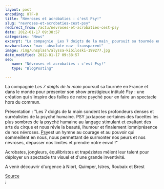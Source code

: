 ```yaml
---
layout: post
encoding: UTF-8
title: "Névroses et acrobaties : c'est Psy!"
slug: "nevroses-et-acrobaties-cest-psy"
redirect_from: /actu/nevroses-et-acrobaties-cest-psy
date: 2012-01-17 09:38:57
categories: "News"
excerpt: "La compagnie _Les 7 doigts de la main_ poursuit sa tournée en France et dans le monde pour présenter son show prestigieux intitulé _Psy_ : une création qui s'inspire des failles de notre psyché pour en faire un spectacle hors du commun."
navbarclass: "nav--absolute nav--transparent"
image: /img/unsplash/alyssa-kibiloski-199277.jpg
date_modified: 2012-01-17 09:38:57
seo:
   name: "Névroses et acrobaties : c'est Psy!"
   type: "BlogPosting"

---
```

La compagnie _Les 7 doigts de la main_ poursuit sa tournée en France et dans le monde pour présenter son show prestigieux intitulé _Psy_ : une création qui s'inspire des failles de notre psyché pour en faire un spectacle hors du commun.
  
Présentation : "Les 7 doigts de la main sondent les profondeurs denses et surréalistes de la psyché humaine. PSY juxtapose certaines des facettes les plus sombres de la psyché humaine au langage stimulant et exaltant des arts du cirque et nous révle la beauté, lhumour et finalement lomniprésence de nos névroses. [Psy](http://psychologue.pro)est un hymne au courage et au pouvoir qui sommeillent en nous, nous permettant de surmonter nos peurs et nos névroses, dépasser nos limites et prendre notre envol !"  
  
Acrobates, jongleurs, équilibristes et trapézistes mêlent leur talent pour déployer un spectacle trs visuel et d'une grande inventivité.  
  
A venir découvrir d'urgence à Niort, Quimper, Istres, Roubaix et Brest  
  
[Source](http://7doigts.com/fr/spectacles/3-psy)  
  ;